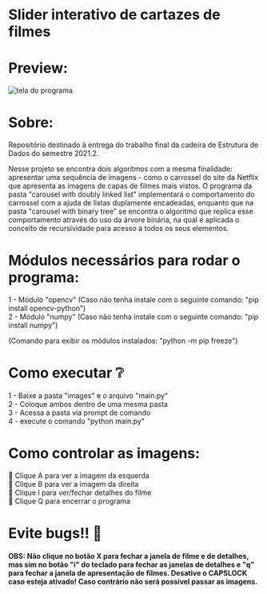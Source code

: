 # Slider interativo de cartazes de filmes

# Preview:
<img src="https://i.imgur.com/clWPOe6.png" alt="tela do programa" />

# Sobre: 
Repositório destinado à entrega do trabalho final da cadeira de Estrutura de Dados do semestre 2021.2.

Nesse projeto se encontra dois algoritmos com a mesma finalidade: apresentar uma sequência de imagens - como o carrossel do site da Netflix que apresenta as imagens de capas
de filmes mais vistos. O programa da pasta "carousel with doubly linked list" implementará o comportamento do carrossel com a ajuda de listas duplamente encadeadas, enquanto que na pasta "carousel with binary tree" se encontra o algoritmo que replica esse comportamento através do uso da árvore binária, na qual é aplicada o conceito de recursividade para acesso à todos os seus elementos.

# Módulos necessários para rodar o programa: 
1 - Módulo "opencv"    (Caso não tenha instale com o seguinte comando: "pip install opencv-python") <Br />
2 - Módulo "numpy"  (Caso não tenha instale com o seguinte comando: "pip install numpy")

(Comando para exibir os módulos instalados: "python -m pip freeze")

# Como executar :grey_question: 

1 - Baixe a pasta "images" e o arquivo "main.py" <Br />
2 - Coloque ambos dentro de uma mesma pasta <Br />
3 - Acessa a pasta via prompt de comando <Br />
4 - execute o comando "python main.py" <Br />

# Como controlar as imagens:

:large_blue_circle: Clique A para ver a imagem da esquerda <Br />
:large_blue_circle: Clique B para ver a imagem da direita <Br />
:large_blue_circle: Clique I para ver/fechar detalhes do filme  <Br />
:large_blue_circle: Clique Q para encerrar o programa  <Br />

# Evite bugs!! :bug:
<h4> OBS: Não clique no botão X para fechar a janela de filme e de detalhes, mas sim no botão "i" do teclado para fechar as janelas de detalhes e "q" para fechar a janela de apresentação de filmes. Desative o CAPSLOCK caso esteja ativado! Caso contrário não será possível passar as imagens.  </h4>

